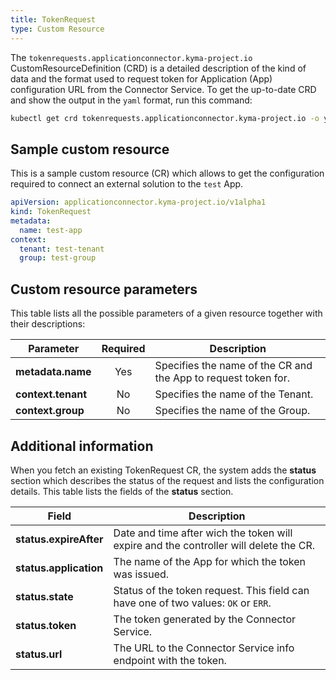 ```yaml
---
title: TokenRequest
type: Custom Resource
---
```


The `tokenrequests.applicationconnector.kyma-project.io` CustomResourceDefinition (CRD) is a detailed description of the kind of data and the format used to request token for Application (App) configuration URL from the Connector Service. To get the up-to-date CRD and show the output in the `yaml` format, run this command:

```bash
kubectl get crd tokenrequests.applicationconnector.kyma-project.io -o yaml
```

## Sample custom resource

This is a sample custom resource (CR) which allows to get the configuration required to connect an external solution to the `test` App.

```yaml
apiVersion: applicationconnector.kyma-project.io/v1alpha1
kind: TokenRequest
metadata:
  name: test-app
context:
  tenant: test-tenant
  group: test-group
```

## Custom resource parameters

This table lists all the possible parameters of a given resource together with their descriptions:

| Parameter   |      Required      |  Description |
|----------|:-------------:|------|
| **metadata.name** | Yes | Specifies the name of the CR and the App to request token for. |
| **context.tenant**| No | Specifies the name of the Tenant.  |
| **context.group** | No | Specifies the name of the Group. |

## Additional information

When you fetch an existing TokenRequest CR, the system adds the **status** section which describes the status of the request and lists the configuration details. This table lists the fields of the **status** section.

| Field   |  Description |
|----------|-------------|
| **status.expireAfter** | Date and time after wich the token will expire and the controller will delete the CR. |
| **status.application** | The name of the App for which the token was issued. |
| **status.state** | Status of the token request. This field can have one of two values: `OK` or `ERR`. |
| **status.token** | The token generated by the Connector Service. |
| **status.url** | The URL to the Connector Service info endpoint with the token. |
